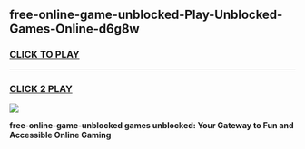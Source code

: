
## free-online-game-unblocked-Play-Unblocked-Games-Online-d6g8w
<h3>
<a href="https://premium76.site?title=free-online-game-unblocked&ref=24A">CLICK TO PLAY</a></h3>
<hr>

<h3>
<a href="https://premium76.site?title=free-online-game-unblocked&ref=24A">CLICK 2 PLAY</a>
  
</h3>

<a href="https://premium76.site?title=free-online-game-unblocked&ref=24A"><img src="https://clearcache.store/games.png"></a>


**free-online-game-unblocked games unblocked: Your Gateway to Fun and Accessible Online Gaming**
